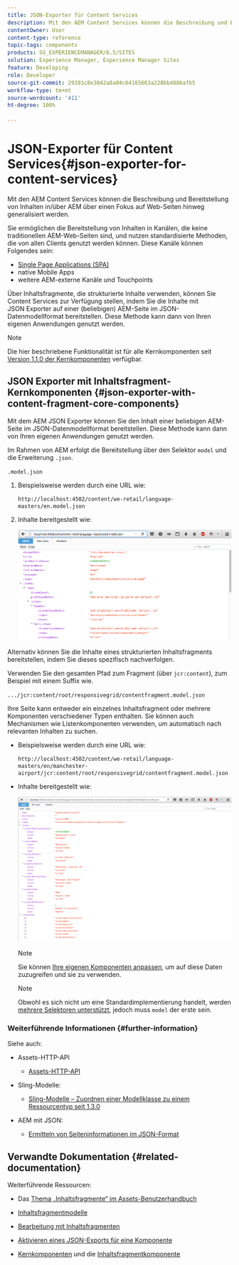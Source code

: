 ```yaml
---
title: JSON-Exporter für Content Services
description: Mit den AEM Content Services können die Beschreibung und Bereitstellung von Inhalten in/über AEM über einen Fokus auf Web-Seiten hinweg generalisiert werden. Sie ermöglichen die Bereitstellung von Inhalten in Kanälen, die keine traditionellen AEM-Web-Seiten sind, und nutzen standardisierte Methoden, die von allen Clients genutzt werden können.
contentOwner: User
content-type: reference
topic-tags: components
products: SG_EXPERIENCEMANAGER/6.5/SITES
solution: Experience Manager, Experience Manager Sites
feature: Developing
role: Developer
source-git-commit: 29391c8e3042a8a04c64165663a228bb4886afb5
workflow-type: tm+mt
source-wordcount: '411'
ht-degree: 100%

---
```


# JSON-Exporter für Content Services{#json-exporter-for-content-services}

Mit den AEM Content Services können die Beschreibung und Bereitstellung von Inhalten in/über AEM über einen Fokus auf Web-Seiten hinweg generalisiert werden.

Sie ermöglichen die Bereitstellung von Inhalten in Kanälen, die keine traditionellen AEM-Web-Seiten sind, und nutzen standardisierte Methoden, die von allen Clients genutzt werden können. Diese Kanäle können Folgendes sein:

* [Single Page Applications (SPA)](spa-walkthrough.md)
* native Mobile Apps
* weitere AEM-externe Kanäle und Touchpoints

Über Inhaltsfragmente, die strukturierte Inhalte verwenden, können Sie Content Services zur Verfügung stellen, indem Sie die Inhalte mit JSON Exporter auf einer (beliebigen) AEM-Seite im JSON-Datenmodellformat bereitstellen. Diese Methode kann dann von Ihren eigenen Anwendungen genutzt werden.

>[!NOTE]
>
>Die hier beschriebene Funktionalität ist für alle Kernkomponenten seit [Version 1.1.0 der Kernkomponenten](https://experienceleague.adobe.com/docs/experience-manager-core-components/using/introduction.html?lang=de) verfügbar.

## JSON Exporter mit Inhaltsfragment-Kernkomponenten {#json-exporter-with-content-fragment-core-components}

Mit dem AEM JSON Exporter können Sie den Inhalt einer beliebigen AEM-Seite im JSON-Datenmodellformat bereitstellen. Diese Methode kann dann von Ihren eigenen Anwendungen genutzt werden.

Im Rahmen von AEM erfolgt die Bereitstellung über den Selektor `model` und die Erweiterung `.json`.

`.model.json`

1. Beispielsweise werden durch eine URL wie:

   ```shell
   http://localhost:4502/content/we-retail/language-masters/en.model.json
   ```

1. Inhalte bereitgestellt wie:

   ![chlimage_1-192](assets/chlimage_1-192.png)

Alternativ können Sie die Inhalte eines strukturierten Inhaltsfragments bereitstellen, indem Sie dieses spezifisch nachverfolgen.

Verwenden Sie den gesamten Pfad zum Fragment (über `jcr:content`), zum Beispiel mit einem Suffix wie.

`.../jcr:content/root/responsivegrid/contentfragment.model.json`

Ihre Seite kann entweder ein einzelnes Inhaltsfragment oder mehrere Komponenten verschiedener Typen enthalten. Sie können auch Mechanismen wie Listenkomponenten verwenden, um automatisch nach relevanten Inhalten zu suchen.

* Beispielsweise werden durch eine URL wie:

  ```shell
  http://localhost:4502/content/we-retail/language-masters/en/manchester-airport/jcr:content/root/responsivegrid/contentfragment.model.json
  ```

* Inhalte bereitgestellt wie:

  ![chlimage_1-193](assets/chlimage_1-193.png)

  >[!NOTE]
  >
  >Sie können [Ihre eigenen Komponenten anpassen](/help/sites-developing/json-exporter-components.md), um auf diese Daten zuzugreifen und sie zu verwenden.

  >[!NOTE]
  >
  >Obwohl es sich nicht um eine Standardimplementierung handelt, werden [mehrere Selektoren unterstützt,](json-exporter-components.md#multiple-selectors) jedoch muss `model` der erste sein.

### Weiterführende Informationen {#further-information}

Siehe auch:

* Assets-HTTP-API

   * [Assets-HTTP-API](/help/assets/mac-api-assets.md)

* Sling-Modelle:

   * [Sling-Modelle – Zuordnen einer Modellklasse zu einem Ressourcentyp seit 1.3.0](https://sling.apache.org/documentation/bundles/models.html#associating-a-model-class-with-a-resource-type-since-130)

* AEM mit JSON:

   * [Ermitteln von Seiteninformationen im JSON-Format](/help/sites-developing/pageinfo.md)

## Verwandte Dokumentation {#related-documentation}

Weiterführende Ressourcen:

* Das [Thema „Inhaltsfragmente“ im Assets-Benutzerhandbuch](/help/assets/content-fragments/content-fragments.md)

* [Inhaltsfragmentmodelle](/help/assets/content-fragments/content-fragments-models.md)
* [Bearbeitung mit Inhaltsfragmenten](/help/sites-authoring/content-fragments.md)
* [Aktivieren eines JSON-Exports für eine Komponente](/help/sites-developing/json-exporter-components.md)

* [Kernkomponenten](https://experienceleague.adobe.com/docs/experience-manager-core-components/using/introduction.html?lang=de) und die [Inhaltsfragmentkomponente](https://experienceleague.adobe.com/docs/experience-manager-core-components/using/wcm-components/content-fragment-component.html?lang=de)

